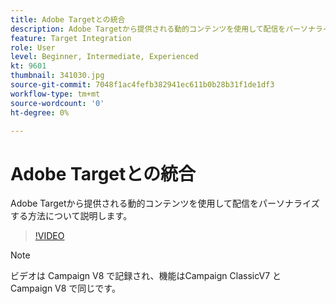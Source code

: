 ```yaml
---
title: Adobe Targetとの統合
description: Adobe Targetから提供される動的コンテンツを使用して配信をパーソナライズする方法について説明します。
feature: Target Integration
role: User
level: Beginner, Intermediate, Experienced
kt: 9601
thumbnail: 341030.jpg
source-git-commit: 7048f1ac4fefb382941ec611b0b28b31f1de1df3
workflow-type: tm+mt
source-wordcount: '0'
ht-degree: 0%

---
```



# Adobe Targetとの統合

Adobe Targetから提供される動的コンテンツを使用して配信をパーソナライズする方法について説明します。

>[!VIDEO](https://video.tv.adobe.com/v/341030?quality=12&learn=on)

>[!NOTE]
> ビデオは Campaign V8 で記録され、機能はCampaign ClassicV7 と Campaign V8 で同じです。
